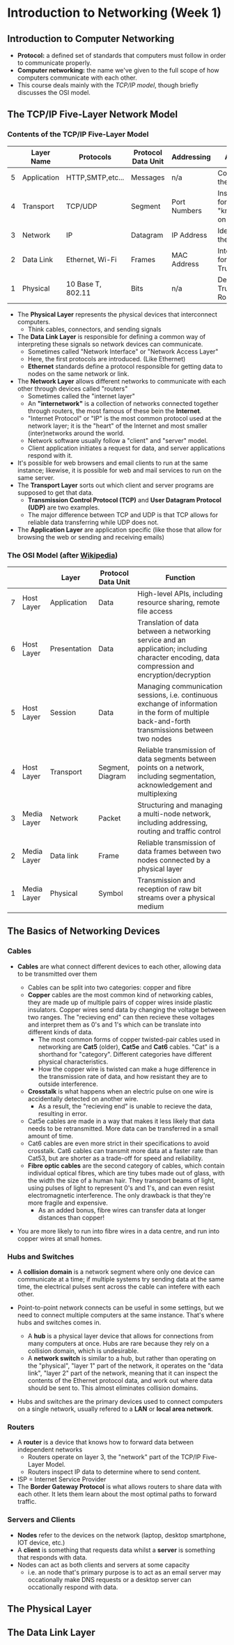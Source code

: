 # Introduction to Networking (Week 1)

## Introduction to Computer Networking

* __Protocol:__ a defined set of standards that computers must follow in order to communicate properly.
* __Computer networking:__ the name we've given to the full scope of how computers communicate with each other.
* This course deals mainly with the _TCP/IP model_, though briefly discusses the OSI model.

## The TCP/IP Five-Layer Network Model

### Contents of the TCP/IP Five-Layer Model

||Layer Name|Protocols|Protocol Data Unit|Addressing|Analogy|
|-|---------|---------|------------------|----------|-------|
|5|Application|HTTP,SMTP,etc...|Messages|n/a|Contents of the Package|
|4|Transport|TCP/UDP|Segment|Port Numbers|Instructions for "knocking on door"|
|3|Network|IP|Datagram|IP Address|Identifies the route|
|2|Data Link|Ethernet, Wi-Fi|Frames|MAC Address|Intersections for Delivery Trucks|
|1|Physical|10 Base T, 802.11|Bits|n/a|Delivery Truck & Roads|

* The __Physical Layer__ represents the physical devices that interconnect computers.
    * Think cables, connectors, and sending signals
* The __Data Link Layer__ is responsible for defining a common way of interpreting these signals so network devices can communicate.
    * Sometimes called "Network Interface" or "Network Access Layer"
    * Here, the first protocols are introduced. (Like Ethernet)
    * __Ethernet__ standards define a protocol responsible for getting data to nodes on the same network or link.
* The __Network Layer__ allows different networks to communicate with each other through devices called "routers"
    * Sometimes called the "internet layer"
    * An __"internetwork"__ is a collection of networks connected together through routers, the most famous of these bein the __Internet__.
    * "Internet Protocol" or "IP" is the most common protocol used at the network layer; it is the "heart" of the Internet and most smaller (inter)networks around the world.
    * Network software usually follow a "client" and "server" model.
    * Client application initiates a request for data, and server applications respond with it.
* It's possible for web browsers and email clients to run at the same instance; likewise, it is possible for web and mail services to run on the same server.
* The __Transport Layer__ sorts out which client and server programs are supposed to get that data.
    * __Transmission Control Protocol (TCP)__ and __User Datagram Protocol (UDP)__ are two examples.
    * The major difference between TCP and UDP is that TCP allows for reliable data transferring while UDP does not.
* The __Application Layer__ are application specific (like those that allow for browsing the web or sending and receiving emails)

### The OSI Model \(after [Wikipedia](https://en.wikipedia.org/wiki/OSI_model)\)

|||Layer|Protocol Data Unit|Function|
|-|-|---|------------------|--------|
|7|Host Layer|Application|Data|High-level APIs, including resource sharing, remote file access|
|6|Host Layer|Presentation|Data|Translation of data between a networking service and an application; including character encoding, data compression and encryption/decryption|
|5|Host Layer|Session|Data|Managing communication sessions, i.e. continuous exchange of information in the form of multiple back-and-forth transmissions between two nodes|
|4|Host Layer|Transport|Segment, Diagram|Reliable transmission of data segments between points on a network, including segmentation, acknowledgement and multiplexing|
|3|Media Layer|Network|Packet|Structuring and managing a multi-node network, including addressing, routing and traffic control|
|2|Media Layer|Data link|Frame|Reliable transmission of data frames between two nodes connected by a physical layer|
|1|Media Layer|Physical|Symbol|Transmission and reception of raw bit streams over a physical medium|

## The Basics of Networking Devices

### Cables

* __Cables__ are what connect different devices to each other, allowing data to be transmitted over them
    * Cables can be split into two categories: copper and fibre
    * __Copper__ cables are the most common kind of networking cables, they are made up of multiple pairs of copper wires inside plastic insulators. Copper wires send data by changing the voltage between two ranges. The "recieving end" can then recieve these voltages and interpret them as 0's and 1's which can be translate into different kinds of data.
        * The most common forms of copper twisted-pair cables used in networking are __Cat5__ (older), __Cat5e__ and __Cat6__ cables. "Cat" is a shorthand for "category". Different categories have different physical characteristics.
        * How the copper wire is twisted can make a huge difference in the transmission rate of data, and how resistant they are to outside interference.
    * __Crosstalk__ is what happens when an electric pulse on one wire is accidentally detected on another wire.
        * As a result, the "recieving end" is unable to recieve the data, resulting in error.
    * Cat5e cables are made in a way that makes it less likely that data needs to be retransmitted. More data can be transferred in a small amount of time.
    * Cat6 cables are even more strict in their specifications to avoid crosstalk. Cat6 cables can transmit more data at a faster rate than Cat53, but are shorter as a trade-off for speed and reliability.
    * __Fibre optic cables__ are the second category of cables, which contain individual optical fibres, which are tiny tubes made out of glass, with the width the size of a human hair. They transport beams of light, using pulses of light to represent 0's and 1's, and can even resist electromagnetic interference. The only drawback is that they're more fragile and expensive.
        * As an added bonus, fibre wires can transfer data at longer distances than copper!    

* You are more likely to run into fibre wires in a data centre, and run into copper wires at small homes.

### Hubs and Switches

* A __collision domain__ is a network segment where only one device can communicate at a time; if multiple systems try sending data at the same time, the electrical pulses sent across the cable can intefere with each other.

* Point-to-point network connects can be useful in some settings, but we need to connect multiple computers at the same instance. That's where hubs and switches comes in.
    * A __hub__ is a physical layer device that allows for connections from many computers at once. Hubs are rare because they rely on a collision domain, which is undesirable.
    * A __network switch__ is similar to a hub, but rather than operating on the "physical", "layer 1" part of the network, it operates on the "data link", "layer 2" part of the network, meaning that it can inspect the contents of the Ethernet protocol data, and work out where data should be sent to. This almost eliminates collision domains.
    
* Hubs and switches are the primary devices used to connect computers on a single network, usually refered to a __LAN__ or __local area network__.

### Routers

* A __router__ is a device that knows how to forward data between independent networks
    * Routers operate on layer 3, the "network" part of the TCP/IP Five-Layer Model.
    * Routers inspect IP data to determine where to send content.
* ISP = Internet Service Provider
* The __Border Gateway Protocol__ is what allows routers to share data with each other. It lets them learn about the most optimal paths to forward traffic.

### Servers and Clients

* __Nodes__ refer to the devices on the network (laptop, desktop smartphone, IOT device, etc.)
* A __client__ is something that requests data whilst a __server__ is something that responds with data.
* Nodes can act as both clients and servers at some capacity
    * i.e. an node that's primary purpose is to act as an email server may occationally make DNS requests or a desktop server can occationally respond with data.

## The Physical Layer

## The Data Link Layer
